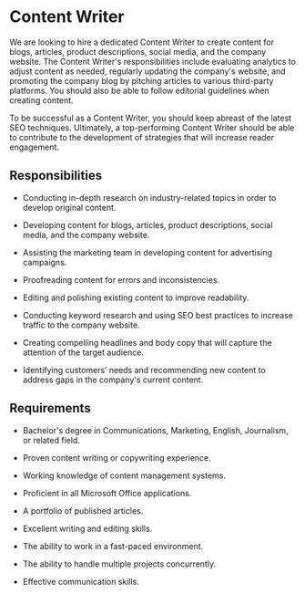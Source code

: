 # Content Writer

We are looking to hire a dedicated Content Writer to create content for blogs, articles, product descriptions, social media, and the company website. The Content Writer's responsibilities include evaluating analytics to adjust content as needed, regularly updating the company's website, and promoting the company blog by pitching articles to various third-party platforms. You should also be able to follow editorial guidelines when creating content.

To be successful as a Content Writer, you should keep abreast of the latest SEO techniques. Ultimately, a top-performing Content Writer should be able to contribute to the development of strategies that will increase reader engagement.

## Responsibilities

* Conducting in-depth research on industry-related topics in order to develop original content.

* Developing content for blogs, articles, product descriptions, social media, and the company website.

* Assisting the marketing team in developing content for advertising campaigns.

* Proofreading content for errors and inconsistencies.

* Editing and polishing existing content to improve readability.

* Conducting keyword research and using SEO best practices to increase traffic to the company website.

* Creating compelling headlines and body copy that will capture the attention of the target audience.

* Identifying customers’ needs and recommending new content to address gaps in the company's current content.

## Requirements

* Bachelor's degree in Communications, Marketing, English, Journalism, or related field.

* Proven content writing or copywriting experience.

* Working knowledge of content management systems.

* Proficient in all Microsoft Office applications.

* A portfolio of published articles.

* Excellent writing and editing skills.

* The ability to work in a fast-paced environment.

* The ability to handle multiple projects concurrently.

* Effective communication skills.

